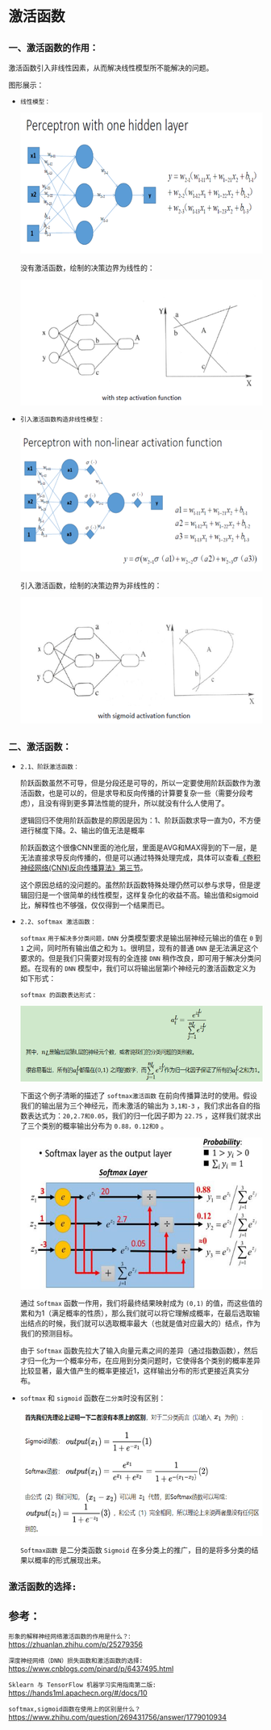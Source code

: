 # 激活函数

## `一、激活函数的作用：`

激活函数引入非线性因素，从而解决线性模型所不能解决的问题。

图形展示：

* `线性模型：`

    <div align=center><img  width="600" height="280"  src="./static/1.jpg"/></div>

    没有激活函数，绘制的决策边界为线性的：

    <div align=center><img width="500" height="250" src="./static/1-1.jpg"/></div>

* `引入激活函数构造非线性模型：`

    <div align=center><img width="600" height="280" src="./static/2.png"/></div>

    引入激活函数，绘制的决策边界为非线性的：

    <div align=center><img width="500" height="250" src="./static/2-1.jpg"/></div>



## `二、激活函数：`

* `2.1、阶跃激活函数：`

    阶跃函数虽然不可导，但是分段还是可导的，所以一定要使用阶跃函数作为激活函数，也是可以的，但是求导和反向传播的计算要复杂一些（需要分段考虑），且没有得到更多算法性能的提升，所以就没有什么人使用了。


    逻辑回归不使用阶跃函数是的原因是因为：1、阶跃函数求导一直为0，不方便进行梯度下降。2、输出的值无法是概率

    阶跃函数这个很像CNN里面的池化层，里面是AVG和MAX得到的下一层，是无法直接求导反向传播的，但是可以通过特殊处理完成，具体可以查看[《卷积神经网络(CNN)反向传播算法》第三节](https://www.cnblogs.com/pinard/p/6494810.html)。

    这个原因总结的没问题的。虽然阶跃函数特殊处理仍然可以参与求导，但是逻辑回归是一个很简单的线性模型，这样复杂化的收益不高。输出值和sigmoid比，解释性也不够强，仅仅得到一个结果而已。


* `2.2、softmax 激活函数：`

    `softmax` `用于解决多分类问题，DNN` 分类模型要求是输出层神经元输出的值在 `0` 到 `1` 之间，同时所有输出值之和为 `1`。很明显，现有的普通 `DNN` 是无法满足这个要求的。但是我们只需要对现有的全连接 `DNN` 稍作改良，即可用于解决分类问题。在现有的 `DNN` 模型中，我们可以将输出层第i个神经元的激活函数定义为如下形式：

    `softmax 的函数表达形式：`
    
    <div align=center><img  width="550" height="150" src="./static/softmax/softmax2.jpg"/></div>

    下面这个例子清晰的描述了 `softmax激活函数` 在前向传播算法时的使用。假设我们的输出层为三个神经元，而未激活的输出为 `3,1和-3` ，我们求出各自的指数表达式为：`20,2.7和0.05`，我们的归一化因子即为 `22.75` ，这样我们就求出了三个类别的概率输出分布为 `0.88，0.12和0` 。
    <div align=center><img  width="550" height="300" src="./static/softmax/softmax例子.jpg"/></div>

    通过 `Softmax` 函数一作用，我们将最终结果映射成为 `(0,1)` 的值，而这些值的累和为1（满足概率的性质），那么我们就可以将它理解成概率，在最后选取输出结点的时候，我们就可以选取概率最大（也就是值对应最大的）结点，作为我们的预测目标。
    
    
    由于 `Softmax` 函数先拉大了输入向量元素之间的差异（通过指数函数），然后才归一化为一个概率分布，在应用到分类问题时，它使得各个类别的概率差异比较显著，最大值产生的概率更接近1，这样输出分布的形式更接近真实分布。



* `softmax` 和 `sigmoid` 函数在`二分类`时没有区别：

    <div align=center><img width="550" height="250" src="./static/softmax/softmax_sigmoid.jpg"/></div>

    `Softmax函数` 是二分类函数 `Sigmoid` 在多分类上的推广，目的是将多分类的结果以概率的形式展现出来。

## `激活函数的选择: `



## 参考：

`形象的解释神经网络激活函数的作用是什么？`: https://zhuanlan.zhihu.com/p/25279356

`深度神经网络（DNN）损失函数和激活函数的选择:` https://www.cnblogs.com/pinard/p/6437495.html

`Sklearn 与 TensorFlow 机器学习实用指南第二版:` https://hands1ml.apachecn.org/#/docs/10

`softmax,sigmoid函数在使用上的区别是什么？`https://www.zhihu.com/question/269431756/answer/1779010934
